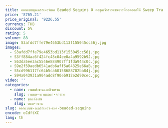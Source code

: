 ```yaml
---
title: ออกแบบชุดเดรสเมอร์เมด Beaded Sequins O คอชุดเจ้าสาวแขนยาวที่ถอดออกได้ Sweep Train ชุดเจ้าสาวที่กําหนดเอง
price: '8765.21'
price_original: '9226.55'
currency: THB
discount: 5%
rating: 5
volume: 88
image: S3afdd7ffe79e4653bd113f155045cc56j.jpg
images:
  - S3afdd7ffe79e4653bd113f155045cc56j.jpg
  - S3ff884aa6f424fc48c04ee0a4a9592b9J.jpg
  - S63da5ee3ac5546e884907ff1fda944c0c.jpg
  - S9e2f59aedb6541adb6aff5a04325e66aB.jpg
  - S5cd996117fc64b5ca60158688702ba84j.jpg
  - S94a043931a904add8f90eb912e2d90cec.jpg
video: ''
categories:
  - name: งานแต่งงานและกิจกรรม
    slug: งานแต-งงานและก-จกรรม
  - name: ชุดแต่งงาน
    slug: ดแต-งงาน
slug: ออกแบบช-ดเดรสเมอร-เมด-beaded-sequins
encode: oCdftXC
lang: th
---
```

  
